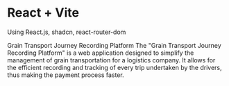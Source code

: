 # React + Vite

Using React.js, shadcn, react-router-dom

Grain Transport Journey Recording Platform
The "Grain Transport Journey Recording Platform" is a web application designed to simplify the management of grain transportation for a logistics company. It allows for the efficient recording and tracking of every trip undertaken by the drivers, thus making the payment process faster.
